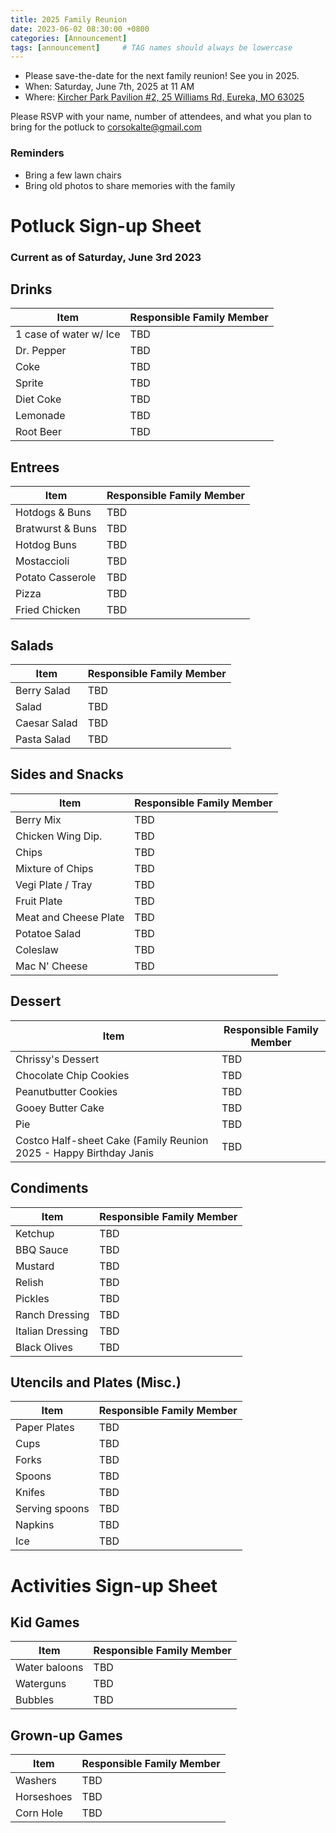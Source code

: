 ```yaml
---
title: 2025 Family Reunion
date: 2023-06-02 08:30:00 +0800
categories: [Announcement]
tags: [announcement]     # TAG names should always be lowercase
---
```

- Please save-the-date for the next family reunion! See you in 2025. 
- When: Saturday, June 7th, 2025 at 11 AM  
- Where: [Kircher Park Pavilion #2, 25 Williams Rd, Eureka, MO 63025](https://www.google.com/maps/place/Kircher+Park/@38.502744,-90.6155987,16z/data=!4m14!1m7!3m6!1s0x87d92817a45c6819:0x8005682ed093d1f!2sKircher+Park!8m2!3d38.502744!4d-90.612958!16s%2Fg%2F1tcvjm_2!3m5!1s0x87d92817a45c6819:0x8005682ed093d1f!8m2!3d38.502744!4d-90.612958!16s%2Fg%2F1tcvjm_2)   

Please RSVP with your name, number of attendees, and what you plan to bring for the potluck to [corsokalte@gmail.com](mailto:corsokalte@gmail.com?subject=[CKFamilyReunion])

### Reminders
- Bring a few lawn chairs
- Bring old photos to share memories with the family

# Potluck Sign-up Sheet

### Current as of Saturday, June 3rd 2023

## Drinks

| Item      | Responsible Family Member |
| ----------- | ----------- |
| 1 case of water w/ Ice    | TBD       |
| Dr. Pepper                | TBD                      | 
| Coke                      | TBD                      | 
| Sprite                    | TBD                   | 
| Diet Coke                 | TBD                      | 
| Lemonade                  | TBD                      | 
| Root Beer                 | TBD                     | 

## Entrees

| Item      | Responsible Family Member |
| ----------- | ----------- |
| Hotdogs & Buns            |      TBD    |
| Bratwurst & Buns          |      TBD    |
| Hotdog Buns               |      TBD       | 
| Mostaccioli        |      TBD    |
| Potato Casserole   |      TBD    |
| Pizza              |      TBD    |
| Fried Chicken                |      TBD    | 


## Salads

| Item      | Responsible Family Member |
| ----------- | ----------- |
| Berry Salad      |   TBD        |
| Salad            |   TBD
| Caesar Salad     |   TBD        |
| Pasta Salad      |   TBD        | 

## Sides and Snacks

| Item      | Responsible Family Member |
| ----------- | ----------- |
| Berry Mix               |     TBD    |
| Chicken Wing Dip.       |     TBD          | 
| Chips                   |     TBD          |
| Mixture of Chips        |     TBD              |
| Vegi Plate / Tray       |     TBD              |
| Fruit Plate             |     TBD                 |
| Meat and Cheese Plate   |     TBD                 |
| Potatoe Salad           |     TBD           | 
| Coleslaw                |     TBD               |
| Mac N' Cheese           |     TBD              |

## Dessert

| Item      | Responsible Family Member |
| ----------- | ----------- |
| Chrissy's Dessert                 | TBD   |
| Chocolate Chip Cookies            |  TBD      |
| Peanutbutter Cookies              |  TBD      |
| Gooey Butter Cake                 |  TBD      |
| Pie                               |  TBD      | 
| Costco Half-sheet Cake (Family Reunion 2025 - Happy Birthday Janis  |  TBD      | 

## Condiments

| Item      | Responsible Family Member |
| ----------- | ----------- |
| Ketchup                  | TBD     |
| BBQ Sauce                | TBD                  | 
| Mustard                  | TBD     | 
| Relish                   | TBD     |
| Pickles                  | TBD     | 
| Ranch Dressing           | TBD     |
| Italian Dressing         | TBD     |
| Black Olives             | TBD     |

## Utencils and Plates (Misc.)

| Item      | Responsible Family Member |
| ----------- | ----------- |
| Paper Plates     | TBD      |
| Cups             | TBD      | 
| Forks            | TBD      | 
| Spoons           | TBD      | 
| Knifes           | TBD      | 
| Serving spoons   | TBD      | 
| Napkins          | TBD      | 
| Ice              | TBD |

# Activities Sign-up Sheet

## Kid Games

| Item      | Responsible Family Member |
| ----------- | ----------- |
| Water baloons    | TBD      |
| Waterguns        | TBD     |
| Bubbles          | TBD |

## Grown-up Games

| Item      | Responsible Family Member |
| ----------- | ----------- |
| Washers        | TBD       |
| Horseshoes    | TBD     |
| Corn Hole    | TBD      |
